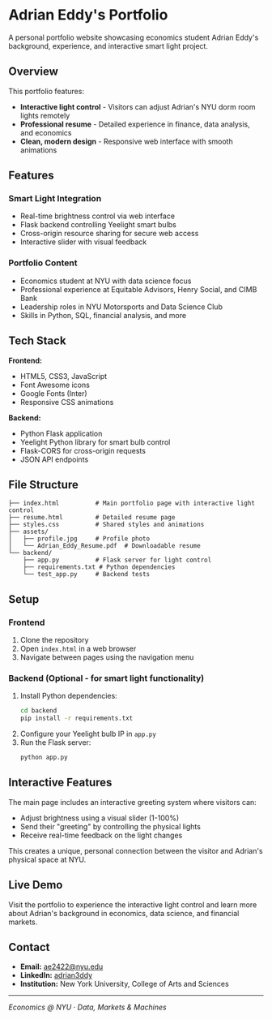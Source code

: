 # Adrian Eddy's Portfolio

A personal portfolio website showcasing economics student Adrian Eddy's background, experience, and interactive smart light project.

## Overview

This portfolio features:
- **Interactive light control** - Visitors can adjust Adrian's NYU dorm room lights remotely
- **Professional resume** - Detailed experience in finance, data analysis, and economics
- **Clean, modern design** - Responsive web interface with smooth animations

## Features

### Smart Light Integration
- Real-time brightness control via web interface
- Flask backend controlling Yeelight smart bulbs
- Cross-origin resource sharing for secure web access
- Interactive slider with visual feedback

### Portfolio Content
- Economics student at NYU with data science focus
- Professional experience at Equitable Advisors, Henry Social, and CIMB Bank
- Leadership roles in NYU Motorsports and Data Science Club
- Skills in Python, SQL, financial analysis, and more

## Tech Stack

**Frontend:**
- HTML5, CSS3, JavaScript
- Font Awesome icons
- Google Fonts (Inter)
- Responsive CSS animations

**Backend:**
- Python Flask application
- Yeelight Python library for smart bulb control
- Flask-CORS for cross-origin requests
- JSON API endpoints

## File Structure

```
├── index.html          # Main portfolio page with interactive light control
├── resume.html         # Detailed resume page
├── styles.css          # Shared styles and animations
├── assets/
│   ├── profile.jpg     # Profile photo
│   └── Adrian_Eddy_Resume.pdf  # Downloadable resume
└── backend/
    ├── app.py          # Flask server for light control
    ├── requirements.txt # Python dependencies
    └── test_app.py     # Backend tests
```

## Setup

### Frontend
1. Clone the repository
2. Open `index.html` in a web browser
3. Navigate between pages using the navigation menu

### Backend (Optional - for smart light functionality)
1. Install Python dependencies:
   ```bash
   cd backend
   pip install -r requirements.txt
   ```
2. Configure your Yeelight bulb IP in `app.py`
3. Run the Flask server:
   ```bash
   python app.py
   ```

## Interactive Features

The main page includes an interactive greeting system where visitors can:
- Adjust brightness using a visual slider (1-100%)
- Send their "greeting" by controlling the physical lights
- Receive real-time feedback on the light changes

This creates a unique, personal connection between the visitor and Adrian's physical space at NYU.

## Live Demo

Visit the portfolio to experience the interactive light control and learn more about Adrian's background in economics, data science, and financial markets.

## Contact

- **Email:** ae2422@nyu.edu
- **LinkedIn:** [adrian3ddy](https://www.linkedin.com/in/adrian3ddy/)
- **Institution:** New York University, College of Arts and Sciences

---

*Economics @ NYU · Data, Markets & Machines*
